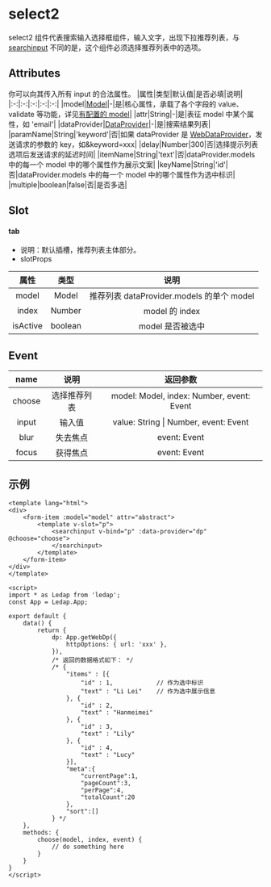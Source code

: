 # select2
select2 组件代表搜索输入选择框组件，输入文字，出现下拉推荐列表，与 [searchinput](/component/SearchInput/#searchinput) 不同的是，这个组件必须选择推荐列表中的选项。

## Attributes
你可以向其传入所有 input 的合法属性。
|属性|类型|默认值|是否必填|说明|
|:-:|:-:|:-:|:-:|:-:|
|model|[Model](/api/model/#获取实例)|-|是|核心属性，承载了各个字段的 value、validate 等功能，详见[有配置的 model](/api/model/#有配置的-value)|
|attr|String|-|是|表征 model 中某个属性，如 'email'|
|dataProvider|[DataProvider](/api/DataProvider/)|-|是|搜索结果列表|
|paramName|String|'keyword'|否|如果 dataProvider 是 [WebDataProvider](/api/WebDataProvider/)，发送请求的参数的 key，如&keyword=xxx|
|delay|Number|300|否|选择提示列表选项后发送请求的延迟时间|
|itemName|String|'text'|否|dataProvider.models 中的每一个 model 中的哪个属性作为展示文案|
|keyName|String|'id'|否|dataProvider.models 中的每一个 model 中的哪个属性作为选中标识|
|multiple|boolean|false|否|是否多选|


## Slot
#### tab
- 说明：默认插槽，推荐列表主体部分。
- slotProps

|属性|类型|说明|
|:-:|:-:|:-:|
|model|Model|推荐列表 dataProvider.models 的单个 model|
|index|Number|model 的 index|
|isActive|boolean|model 是否被选中|


## Event
|name|说明|返回参数|
|:-:|:-:|:-:|
|choose|选择推荐列表|model: Model, index: Number, event: Event|
|input|输入值|value: String \| Number, event: Event|
|blur|失去焦点|event: Event|
|focus|获得焦点|event: Event|


## 示例
```vue
<template lang="html">
<div>
    <form-item :model="model" attr="abstract">
        <template v-slot="p">
            <searchinput v-bind="p" :data-provider="dp" @choose="choose">
            </searchinput>
        </template>
    </form-item>
</div>
</template>

<script>
import * as Ledap from 'ledap';
const App = Ledap.App;

export default {
    data() {
        return {
            dp: App.getWebDp({
                httpOptions: { url: 'xxx' },
            }),
            /* 返回的数据格式如下： */
            /* {
                "items" : [{
                    "id" : 1,            // 作为选中标识
                    "text" : "Li Lei"    // 作为选中展示信息
                }, {
                    "id" : 2,
                    "text" : "Hanmeimei"
                }, {
                    "id" : 3,
                    "text" : "Lily"
                }, {
                    "id" : 4,
                    "text" : "Lucy"
                }],
                "meta":{
                    "currentPage":1,
                    "pageCount":3,
                    "perPage":4,
                    "totalCount":20
                },
                "sort":[]
            } */
    },
    methods: {
        choose(model, index, event) {
            // do something here
        }
    }
}
</script>
```
